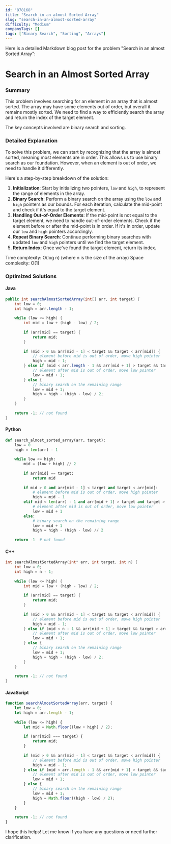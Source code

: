 ```yaml
---
id: "878168"
title: "Search in an almost Sorted Array"
slug: "search-in-an-almost-sorted-array"
difficulty: "Medium"
companyTags: []
tags: ["Binary Search", "Sorting", "Arrays"]
---
```


Here is a detailed Markdown blog post for the problem "Search in an almost Sorted Array":

**Search in an Almost Sorted Array**
=====================

### Summary
This problem involves searching for an element in an array that is almost sorted. The array may have some elements out of order, but overall it remains mostly sorted. We need to find a way to efficiently search the array and return the index of the target element.

The key concepts involved are binary search and sorting.

### Detailed Explanation
To solve this problem, we can start by recognizing that the array is almost sorted, meaning most elements are in order. This allows us to use binary search as our foundation. However, when an element is out of order, we need to handle it differently.

Here's a step-by-step breakdown of the solution:

1. **Initialization**: Start by initializing two pointers, `low` and `high`, to represent the range of elements in the array.
2. **Binary Search**: Perform a binary search on the array using the `low` and `high` pointers as our bounds. For each iteration, calculate the mid-point and check if it's equal to the target element.
3. **Handling Out-of-Order Elements**: If the mid-point is not equal to the target element, we need to handle out-of-order elements. Check if the element before or after the mid-point is in order. If it's in order, update our `low` and `high` pointers accordingly.
4. **Repeat Binary Search**: Continue performing binary searches with updated `low` and `high` pointers until we find the target element.
5. **Return Index**: Once we've found the target element, return its index.

Time complexity: O(log n) (where n is the size of the array)
Space complexity: O(1)

### Optimized Solutions

#### Java
```java
public int searchAlmostSortedArray(int[] arr, int target) {
    int low = 0;
    int high = arr.length - 1;
    
    while (low <= high) {
        int mid = low + (high - low) / 2;
        
        if (arr[mid] == target) {
            return mid;
        }
        
        if (mid > 0 && arr[mid - 1] < target && target < arr[mid]) {
            // element before mid is out of order, move high pointer
            high = mid - 1;
        } else if (mid < arr.length - 1 && arr[mid + 1] > target && target > arr[mid]) {
            // element after mid is out of order, move low pointer
            low = mid + 1;
        } else {
            // binary search on the remaining range
            low = mid + 1;
            high = high - (high - low) / 2;
        }
    }
    
    return -1; // not found
}
```

#### Python
```python
def search_almost_sorted_array(arr, target):
    low = 0
    high = len(arr) - 1
    
    while low <= high:
        mid = (low + high) // 2
        
        if arr[mid] == target:
            return mid
        
        if mid > 0 and arr[mid - 1] < target and target < arr[mid]:
            # element before mid is out of order, move high pointer
            high = mid - 1
        elif mid < len(arr) - 1 and arr[mid + 1] > target and target > arr[mid]:
            # element after mid is out of order, move low pointer
            low = mid + 1
        else:
            # binary search on the remaining range
            low = mid + 1
            high = high - (high - low) // 2
        
    return -1  # not found
```

#### C++
```cpp
int searchAlmostSortedArray(int* arr, int target, int n) {
    int low = 0;
    int high = n - 1;
    
    while (low <= high) {
        int mid = low + (high - low) / 2;
        
        if (arr[mid] == target) {
            return mid;
        }
        
        if (mid > 0 && arr[mid - 1] < target && target < arr[mid]) {
            // element before mid is out of order, move high pointer
            high = mid - 1;
        } else if (mid < n - 1 && arr[mid + 1] > target && target > arr[mid]) {
            // element after mid is out of order, move low pointer
            low = mid + 1;
        } else {
            // binary search on the remaining range
            low = mid + 1;
            high = high - (high - low) / 2;
        }
    }
    
    return -1; // not found
}
```

#### JavaScript
```javascript
function searchAlmostSortedArray(arr, target) {
    let low = 0;
    let high = arr.length - 1;
    
    while (low <= high) {
        let mid = Math.floor((low + high) / 2);
        
        if (arr[mid] === target) {
            return mid;
        }
        
        if (mid > 0 && arr[mid - 1] < target && target < arr[mid]) {
            // element before mid is out of order, move high pointer
            high = mid - 1;
        } else if (mid < arr.length - 1 && arr[mid + 1] > target && target > arr[mid]) {
            // element after mid is out of order, move low pointer
            low = mid + 1;
        } else {
            // binary search on the remaining range
            low = mid + 1;
            high = Math.floor((high - low) / 2);
        }
    }
    
    return -1; // not found
}
```

I hope this helps! Let me know if you have any questions or need further clarification.